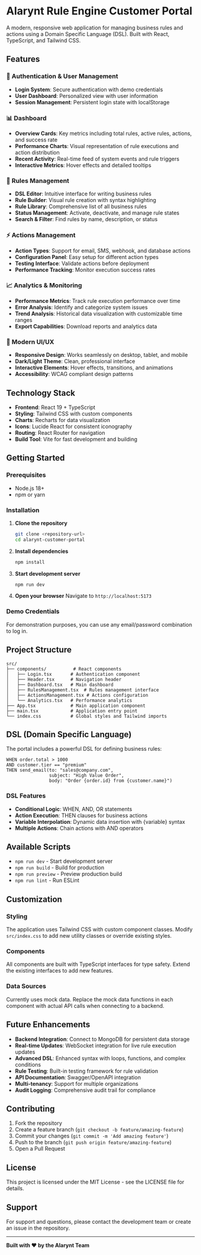 # Alarynt Rule Engine Customer Portal

A modern, responsive web application for managing business rules and actions using a Domain Specific Language (DSL). Built with React, TypeScript, and Tailwind CSS.

## Features

### 🔐 Authentication & User Management
- **Login System**: Secure authentication with demo credentials
- **User Dashboard**: Personalized view with user information
- **Session Management**: Persistent login state with localStorage

### 📊 Dashboard
- **Overview Cards**: Key metrics including total rules, active rules, actions, and success rate
- **Performance Charts**: Visual representation of rule executions and action distribution
- **Recent Activity**: Real-time feed of system events and rule triggers
- **Interactive Metrics**: Hover effects and detailed tooltips

### 🎯 Rules Management
- **DSL Editor**: Intuitive interface for writing business rules
- **Rule Builder**: Visual rule creation with syntax highlighting
- **Rule Library**: Comprehensive list of all business rules
- **Status Management**: Activate, deactivate, and manage rule states
- **Search & Filter**: Find rules by name, description, or status

### ⚡ Actions Management
- **Action Types**: Support for email, SMS, webhook, and database actions
- **Configuration Panel**: Easy setup for different action types
- **Testing Interface**: Validate actions before deployment
- **Performance Tracking**: Monitor execution success rates

### 📈 Analytics & Monitoring
- **Performance Metrics**: Track rule execution performance over time
- **Error Analysis**: Identify and categorize system issues
- **Trend Analysis**: Historical data visualization with customizable time ranges
- **Export Capabilities**: Download reports and analytics data

### 🎨 Modern UI/UX
- **Responsive Design**: Works seamlessly on desktop, tablet, and mobile
- **Dark/Light Theme**: Clean, professional interface
- **Interactive Elements**: Hover effects, transitions, and animations
- **Accessibility**: WCAG compliant design patterns

## Technology Stack

- **Frontend**: React 19 + TypeScript
- **Styling**: Tailwind CSS with custom components
- **Charts**: Recharts for data visualization
- **Icons**: Lucide React for consistent iconography
- **Routing**: React Router for navigation
- **Build Tool**: Vite for fast development and building

## Getting Started

### Prerequisites
- Node.js 18+ 
- npm or yarn

### Installation

1. **Clone the repository**
   ```bash
   git clone <repository-url>
   cd alarynt-customer-portal
   ```

2. **Install dependencies**
   ```bash
   npm install
   ```

3. **Start development server**
   ```bash
   npm run dev
   ```

4. **Open your browser**
   Navigate to `http://localhost:5173`

### Demo Credentials
For demonstration purposes, you can use any email/password combination to log in.

## Project Structure

```
src/
├── components/          # React components
│   ├── Login.tsx       # Authentication component
│   ├── Header.tsx      # Navigation header
│   ├── Dashboard.tsx   # Main dashboard
│   ├── RulesManagement.tsx  # Rules management interface
│   ├── ActionsManagement.tsx # Actions configuration
│   └── Analytics.tsx   # Performance analytics
├── App.tsx             # Main application component
├── main.tsx            # Application entry point
└── index.css           # Global styles and Tailwind imports
```

## DSL (Domain Specific Language)

The portal includes a powerful DSL for defining business rules:

```dsl
WHEN order.total > 1000
AND customer.tier == "premium"
THEN send_email(to: "sales@company.com", 
                subject: "High Value Order", 
                body: "Order {order.id} from {customer.name}")
```

### DSL Features
- **Conditional Logic**: WHEN, AND, OR statements
- **Action Execution**: THEN clauses for business actions
- **Variable Interpolation**: Dynamic data insertion with {variable} syntax
- **Multiple Actions**: Chain actions with AND operators

## Available Scripts

- `npm run dev` - Start development server
- `npm run build` - Build for production
- `npm run preview` - Preview production build
- `npm run lint` - Run ESLint

## Customization

### Styling
The application uses Tailwind CSS with custom component classes. Modify `src/index.css` to add new utility classes or override existing styles.

### Components
All components are built with TypeScript interfaces for type safety. Extend the existing interfaces to add new features.

### Data Sources
Currently uses mock data. Replace the mock data functions in each component with actual API calls when connecting to a backend.

## Future Enhancements

- **Backend Integration**: Connect to MongoDB for persistent data storage
- **Real-time Updates**: WebSocket integration for live rule execution updates
- **Advanced DSL**: Enhanced syntax with loops, functions, and complex conditions
- **Rule Testing**: Built-in testing framework for rule validation
- **API Documentation**: Swagger/OpenAPI integration
- **Multi-tenancy**: Support for multiple organizations
- **Audit Logging**: Comprehensive audit trail for compliance

## Contributing

1. Fork the repository
2. Create a feature branch (`git checkout -b feature/amazing-feature`)
3. Commit your changes (`git commit -m 'Add amazing feature'`)
4. Push to the branch (`git push origin feature/amazing-feature`)
5. Open a Pull Request

## License

This project is licensed under the MIT License - see the LICENSE file for details.

## Support

For support and questions, please contact the development team or create an issue in the repository.

---

**Built with ❤️ by the Alarynt Team**
